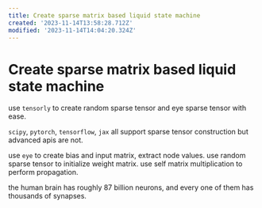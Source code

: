 ```yaml
---
title: Create sparse matrix based liquid state machine
created: '2023-11-14T13:58:28.712Z'
modified: '2023-11-14T14:04:20.324Z'
---
```


# Create sparse matrix based liquid state machine

use `tensorly` to create random sparse tensor and eye sparse tensor with ease.

`scipy`, `pytorch`, `tensorflow`, `jax` all support sparse tensor construction but advanced apis are not.

use `eye` to create bias and input matrix, extract node values. use random sparse tensor to initialize weight matrix. use self matrix multiplication to perform propagation.

the human brain has roughly 87 billion neurons, and every one of them has thousands of synapses.
